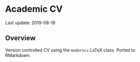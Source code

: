 
# Academic CV

Last update: 2019-08-19

## Overview

Version controlled CV using the `moderncv` LaTeX class. Ported to
RMarkdown.
